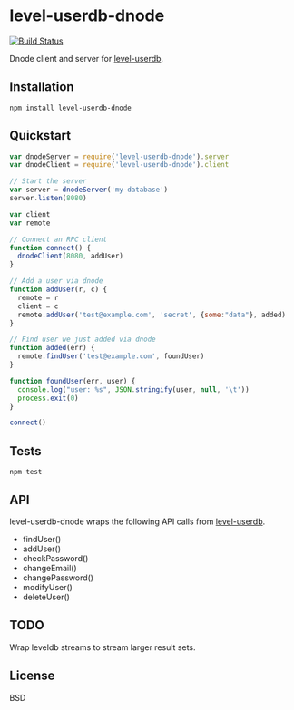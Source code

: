 level-userdb-dnode
==================

[![Build Status](https://travis-ci.org/FrozenRidge/level-userdb-dnode.png)](https://travis-ci.org/FrozenRidge/level-userdb-dnoe)

Dnode client and server for [level-userdb](https://github.com/FrozenRidge/level-userdb).

## Installation

`npm install level-userdb-dnode`

## Quickstart

```javascript
var dnodeServer = require('level-userdb-dnode').server
var dnodeClient = require('level-userdb-dnode').client

// Start the server
var server = dnodeServer('my-database')
server.listen(8080)

var client
var remote

// Connect an RPC client
function connect() {
  dnodeClient(8080, addUser)
}

// Add a user via dnode
function addUser(r, c) {
  remote = r
  client = c
  remote.addUser('test@example.com', 'secret', {some:"data"}, added)
}

// Find user we just added via dnode
function added(err) {
  remote.findUser('test@example.com', foundUser)
}

function foundUser(err, user) {
  console.log("user: %s", JSON.stringify(user, null, '\t'))
  process.exit(0)
}

connect()

```

## Tests

`npm test`

## API

level-userdb-dnode wraps the following API calls from [level-userdb](https://github.com/FrozenRidge/level-userdb).

- findUser()
- addUser()
- checkPassword()
- changeEmail()
- changePassword()
- modifyUser()
- deleteUser()

## TODO

Wrap leveldb streams to stream larger result sets.

## License

BSD

